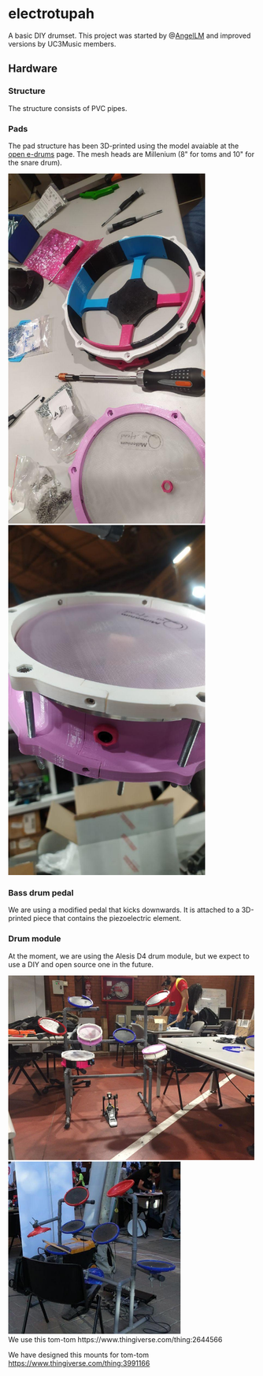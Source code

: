 # electrotupah
A basic DIY drumset. 
This project was started by @[AngelLM](https://github.com/AngelLM) and improved versions by UC3Music members.

## Hardware

### Structure
The structure consists of PVC pipes.

### Pads
The pad structure has been 3D-printed using the model avaiable at the [open e-drums](https://open-e-drums.com/) page. The mesh heads are Millenium (8" for toms and 10" for the snare drum).
<div float=left>
<img src="https://github.com/UC3Music/electrotupah/blob/master/media/10padAssembly.jpg" width=400px />
<img src="https://github.com/UC3Music/electrotupah/blob/master/media/JackDetail.jpg" width=400px />
</div>

### Bass drum pedal
We are using a modified pedal that kicks downwards. It is attached to a 3D-printed piece that contains the piezoelectric element.

### Drum module
At the moment, we are using the Alesis D4 drum module, but we expect to use a DIY and open source one in the future.
<div float=left>
<img src="https://github.com/UC3Music/electrotupah/blob/master/media/3padsMounted.jpg" width=500px />
<img src="https://github.com/UC3Music/electrotupah/blob/master/media/FeriaAsocis17.jpg" width=350px />
</div>
We use this tom-tom https://www.thingiverse.com/thing:2644566

We have designed this mounts for tom-tom https://www.thingiverse.com/thing:3991166

